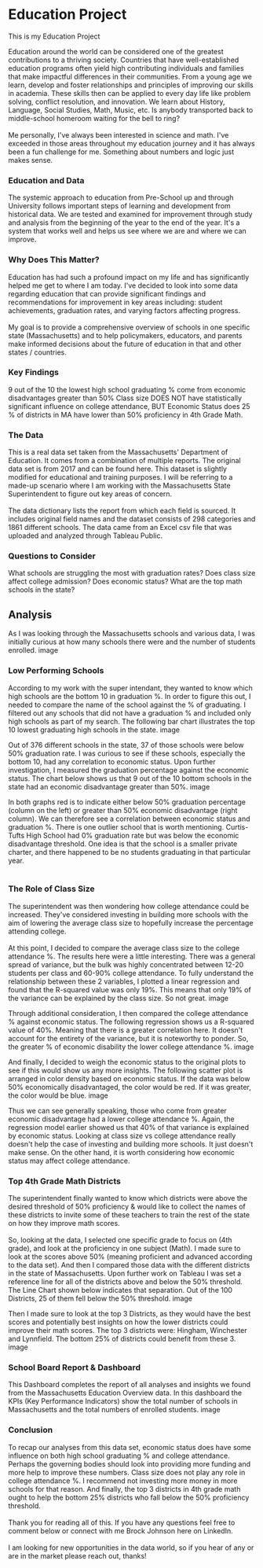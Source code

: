 # Education Project


This is my Education Project

Education around the world can be considered one of the greatest contributions to a thriving society. Countries that have well-established education programs often yield high contributing individuals and families that make impactful differences in their communities. From a young age we learn, develop and foster relationships and principles of improving our skills in academia. These skills then can be applied to every day life like problem solving, conflict resolution, and innovation. We learn about History, Language, Social Studies, Math, Music, etc. Is anybody transported back to middle-school homeroom waiting for the bell to ring?
<br><br>
Me personally, I've always been interested in science and math. I've exceeded in those areas throughout my education journey and it has always been a fun challenge for me. Something about numbers and logic just makes sense.

### Education and Data
The systemic approach to education from Pre-School up and through University follows important steps of learning and development from historical data. We are tested and examined for improvement through study and analysis from the beginning of the year to the end of the year. It's a system that works well and helps us see where we are and where we can improve.

### Why Does This Matter?
Education has had such a profound impact on my life and has significantly helped me get to where I am today. I've decided to look into some data regarding education that can provide significant findings and recommendations for improvement in key areas including: student achievements, graduation rates, and varying factors affecting progress.
<br><br>
My goal is to provide a comprehensive overview of schools in one specific state (Massachusetts) and to help policymakers, educators, and parents make informed decisions about the future of education in that and other states / countries.

### Key Findings
9 out of the 10 the lowest high school graduating % come from economic disadvantages greater than 50%
Class size DOES NOT have statistically significant influence on college attendance, BUT Economic Status does
25 % of districts in MA have lower than 50% proficiency in 4th Grade Math.

### The Data
This is a real data set taken from the Massachusetts' Department of Education. It comes from a combination of multiple reports. The original data set is from 2017 and can be found here. This dataset is slightly modified for educational and training purposes. I will be referring to a made-up scenario where I am working with the Massachusetts State Superintendent to figure out key areas of concern.
<br><br>
The data dictionary lists the report from which each field is sourced. It includes original field names and the dataset consists of 298 categories and 1861 different schools. The data came from an Excel csv file that was uploaded and analyzed through Tableau Public.

### Questions to Consider
What schools are struggling the most with graduation rates?
Does class size affect college admission? Does economic status?
What are the top math schools in the state?

## Analysis
As I was looking through the Massachusetts schools and various data, I was initially curious at how many schools there were and the number of students enrolled.
image

### Low Performing Schools
According to my work with the super intendant, they wanted to know which high schools are the bottom 10 in graduation %. In order to figure this out, I needed to compare the name of the school against the % of graduating. I filtered out any schools that did not have a graduation % and included only high schools as part of my search. The following bar chart illustrates the top 10 lowest graduating high schools in the state.
image

Out of 376 different schools in the state, 37 of those schools were below 50% graduation rate. I was curious to see if these schools, especially the bottom 10, had any correlation to economic status. Upon further investigation, I measured the graduation percentage against the economic status. The chart below shows us that 9 out of the 10 bottom schools in the state had an economic disadvantage greater than 50%.
image

In both graphs red is to indicate either below 50% graduation percentage (column on the left) or greater than 50% economic disadvantage (right column). We can therefore see a correlation between economic status and graduation %. There is one outlier school that is worth mentioning. Curtis-Tufts High School had 0% graduation rate but was below the economic disadvantage threshold. One idea is that the school is a smaller private charter, and there happened to be no students graduating in that particular year.
<br><br>

### The Role of Class Size
The superintendent was then wondering how college attendance could be increased. They've considered investing in building more schools with the aim of lowering the average class size to hopefully increase the percentage attending college.
<br><br>
At this point, I decided to compare the average class size to the college attendance %. The results here were a little interesting. There was a general spread of variance, but the bulk was highly concentrated between 12-20 students per class and 60-90% college attendance. To fully understand the relationship between these 2 variables, I plotted a linear regression and found that the R-squared value was only 19%. This means that only 19% of the variance can be explained by the class size. So not great.
image

Through additional consideration, I then compared the college attendance % against economic status. The following regression shows us a R-squared value of 40%. Meaning that there is a greater correlation here. It doesn't account for the entirety of the variance, but it is noteworthy to ponder. So, the greater % of economic disability the lower college attendance %.
image

And finally, I decided to weigh the economic status to the original plots to see if this would show us any more insights. The following scatter plot is arranged in color density based on economic status. If the data was below 50% economically disadvantaged, the color would be red. If it was greater, the color would be blue.
image

Thus we can see generally speaking, those who come from greater economic disadvantage had a lower college attendance %. Again, the regression model earlier showed us that 40% of that variance is explained by economic status.
Looking at class size vs college attendance really doesn't help the case of investing and building more schools. It just doesn't make sense. On the other hand, it is worth considering how economic status may affect college attendance.

### Top 4th Grade Math Districts
The superintendent finally wanted to know which districts were above the desired threshold of 50% proficiency & would like to collect the names of these districts to invite some of these teachers to train the rest of the state on how they improve math scores. 
<br><br>
So, looking at the data, I selected one specific grade to focus on (4th grade), and look at the proficiency in one subject (Math). I made sure to look at the scores above 50% (meaning proficient and advanced according to the data set). And then I compared those data with the different districts in the state of Massachusetts. Upon further work on Tableau I was set a reference line for all of the districts above and below the 50% threshold. The Line Chart shown below indicates that separation. Out of the 100 Districts, 25 of them fell below the 50% threshold.
image

Then I made sure to look at the top 3 Districts, as they would have the best scores and potentially best insights on how the lower districts could improve their math scores. The top 3 districts were: Hingham, Winchester and Lynnfield. The bottom 25% of districts could benefit from these 3.
image

### School Board Report & Dashboard
This Dashboard completes the report of all analyses and insights we found from the Massachusetts Education Overview data. In this dashboard the KPIs (Key Performance Indicators) show the total number of schools in Massachusetts and the total numbers of enrolled students.
image

### Conclusion
To recap our analyses from this data set, economic status does have some influence on both high school graduating % and college attendance. Perhaps the governing bodies should look into providing more funding and more help to improve these numbers. Class size does not play any role in college attendance %. I recommend not investing more money in more schools for that reason. And finally, the top 3 districts in 4th grade math ought to help the bottom 25% districts who fall below the 50% proficiency threshold.
<br><br>
Thank you for reading all of this. If you have any questions feel free to comment below or connect with me Brock Johnson here on LinkedIn.
<br><br>
I am looking for new opportunities in the data world, so if you hear of any or are in the market please reach out, thanks!
